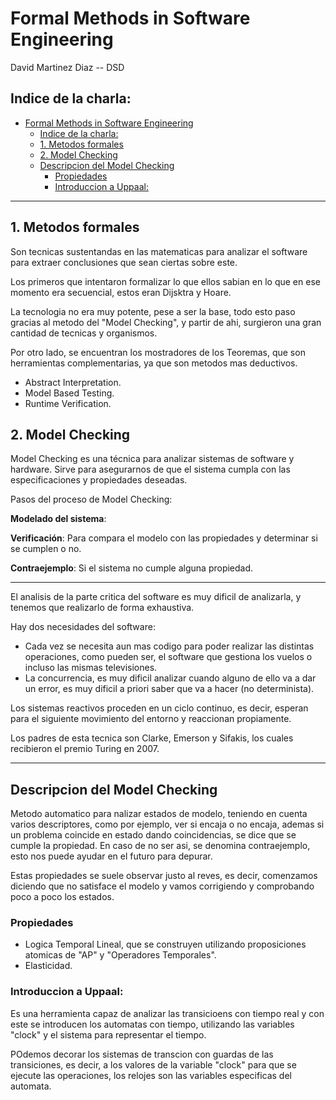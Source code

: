 # Formal Methods in Software Engineering

David Martinez Diaz -- DSD

## Indice de la charla:
- [Formal Methods in Software Engineering](#formal-methods-in-software-engineering)
  - [Indice de la charla:](#indice-de-la-charla)
  - [1. Metodos formales](#1-metodos-formales)
  - [2. Model Checking](#2-model-checking)
  - [Descripcion del Model Checking](#descripcion-del-model-checking)
    - [Propiedades](#propiedades)
    - [Introduccion a Uppaal:](#introduccion-a-uppaal)


---
## 1. Metodos formales

Son tecnicas sustentandas en las matematicas para analizar el software para extraer conclusiones que sean ciertas sobre este.

Los primeros que intentaron formalizar lo que ellos sabian en lo que en ese momento era secuencial, estos eran Dijsktra y Hoare.

La tecnologia no era muy potente, pese a ser la base, todo esto paso gracias al metodo del "Model Checking", y partir de ahi, surgieron una gran cantidad de tecnicas y organismos.

Por otro lado, se encuentran los mostradores de los Teoremas, que son herramientas complementarias, ya que son metodos mas deductivos.

- Abstract Interpretation.
- Model Based Testing.
- Runtime Verification.


## 2. Model Checking

Model Checking es una técnica para analizar sistemas de software y hardware. Sirve para asegurarnos de que el sistema cumpla con las especificaciones y propiedades deseadas. 

Pasos del proceso de Model Checking:

**Modelado del sistema**: 

**Verificación**: Para compara el modelo con las propiedades  y determinar si se cumplen o no.

**Contraejemplo**: Si el sistema no cumple alguna propiedad.

---

El analisis de la parte critica del software es muy dificil de analizarla, y tenemos que realizarlo de forma exhaustiva.

Hay dos necesidades del software:

* Cada vez se necesita aun mas codigo para poder realizar las distintas operaciones, como pueden ser, el software que gestiona los vuelos o incluso las mismas televisiones.
* La concurrencia, es muy dificil analizar cuando alguno de ello va a dar un error, es muy dificil a priori saber que va a hacer (no determinista).

Los sistemas reactivos proceden en un ciclo continuo, es decir, esperan para el siguiente movimiento del entorno y reaccionan propiamente.

Los padres de esta tecnica son Clarke, Emerson y Sifakis, los cuales recibieron el premio Turing en 2007.

---

## Descripcion del Model Checking

Metodo automatico para nalizar estados de modelo, teniendo en cuenta varios descriptores, como por ejemplo, ver si encaja o no encaja, ademas si un problema coincide en estado dando coincidencias, se dice que se cumple la propiedad. En caso de no ser asi, se denomina contraejemplo, esto nos puede ayudar en el futuro para depurar.

Estas propiedades se suele observar justo al reves, es decir, comenzamos diciendo que no satisface el modelo y vamos corrigiendo y comprobando poco a poco los estados.

### Propiedades

* Logica Temporal Lineal, que se construyen utilizando proposiciones atomicas de "AP" y "Operadores Temporales".
* Elasticidad.

### Introduccion a Uppaal:

Es una herramienta capaz de analizar las transicioens con tiempo real y con este se introducen los automatas con tiempo, utilizando las variables "clock" y el sistema para representar el tiempo.

POdemos decorar los sistemas de transcion con guardas de las transiciones, es decir, a los valores de la variable "clock" para que se ejecute las operaciones, los relojes son las variables especificas del automata.

